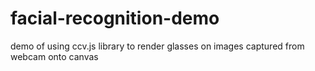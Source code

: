 # facial-recognition-demo
demo of using ccv.js library to render glasses on images captured from webcam onto canvas
